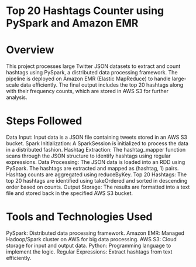 # Top 20 Hashtags Counter using PySpark and Amazon EMR
# Overview
This project processes large Twitter JSON datasets to extract and count hashtags using PySpark, a distributed data processing framework. The pipeline is deployed on Amazon EMR (Elastic MapReduce) to handle large-scale data efficiently. The final output includes the top 20 hashtags along with their frequency counts, which are stored in AWS S3 for further analysis.

# Steps Followed
Data Input:
Input data is a JSON file containing tweets stored in an AWS S3 bucket.
Spark Initialization:
A SparkSession is initialized to process the data in a distributed fashion.
Hashtag Extraction:
The hashtag_mapper function scans through the JSON structure to identify hashtags using regular expressions.
Data Processing:
The JSON data is loaded into an RDD using PySpark.
The hashtags are extracted and mapped as (hashtag, 1) pairs.
Hashtag counts are aggregated using reduceByKey.
Top 20 Hashtags:
The top 20 hashtags are identified using takeOrdered and sorted in descending order based on counts.
Output Storage:
The results are formatted into a text file and stored back in the specified AWS S3 bucket.
# Tools and Technologies Used
PySpark: Distributed data processing framework. Amazon EMR: Managed Hadoop/Spark cluster on AWS for big data processing. AWS S3: Cloud storage for input and output data. Python: Programming language to implement the logic. Regular Expressions: Extract hashtags from text efficiently.
